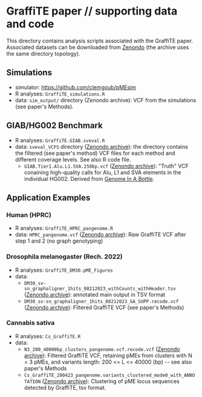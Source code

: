 # GraffiTE paper // supporting data and code

This directory contains analysis scripts associated with the GraffiTE paper. 
Associated datasets can be downloaded from [Zenondo](https://zenodo.org/record/8400868) (the archive uses the same directory topology).

## Simulations

- simulator: https://github.com/clemgoub/pMEsim
- R analyses: `GraffiTE_simulations.R`
- data: `sim_output/` directory (Zenondo archive): VCF from the simulations (see paper's Methods).

## GIAB/HG002 Benchmark

- R analyses: `GraffiTE.GIAB.sveval.R`
- data: `sveval_VCFS` directory ([Zenondo archive](https://zenodo.org/record/8400868)): the directory contains the filtered (see paper's method) VCF files for each method and different coverage levels. See also R code file.
	- `GIAB.Tier1.Alu.L1.SVA.250bp.vcf` ([Zenondo archive](https://zenodo.org/record/8400868)): "Truth" VCF conaining high-quality calls for Alu, L1 and SVA elements in the individual HG002. Derived from [Genome In A Bottle](https://ftp-trace.ncbi.nlm.nih.gov/ReferenceSamples/giab/data/AshkenazimTrio/analysis/NIST_SVs_Integration_v0.6/).
 
## Application Examples

### Human (HPRC)

- R analyses: `GraffiTE_HPRC_pangenome.R`
- data: `HPRC_pangenome.vcf` ([Zenondo archive](https://zenodo.org/record/8400868)): Raw GraffiTE VCF after step 1 and 2 (no graph genotyping)

### Drosophila melanogaster (Rech. 2022)

- R analyses: `GraffiTE_DM30.pME_Figures`
- data:
	- `DM30_sv-sn_graphaligner_1hits_08212023_withCounts_withHeader.tsv` ([Zenondo archive](https://zenodo.org/record/8400868)): annotated main output in TSV format
	- `DM30_sv-sn_graphaligner_1hits_08212023_GA_SUPP.recode.vcf` ([Zenondo archive](https://zenodo.org/record/8400868)): Filtered GraffiTE VCF (see paper's Methods)

### Cannabis sativa

- R analyses: `Cs_GraffiTE.R`
- data:
	- `N3_200_40000bp_clusters_pangenome.vcf.recode.vcf` ([Zenondo archive](https://zenodo.org/record/8400868)): Filtered GraffiTE VCF, retaining pMEs from clusters with N = 3 pMEs, and variants length:  200 <= L <= 40000 (bp) -- see also paper's Methods
	- `Cs_GraffiTE_280423_pangenome.variants_clustered_mode0_with_ANNOTATION` ([Zenondo archive](https://zenodo.org/record/8400868)): Clustering of pME locus sequences detected by GraffiTE, tsv format.
